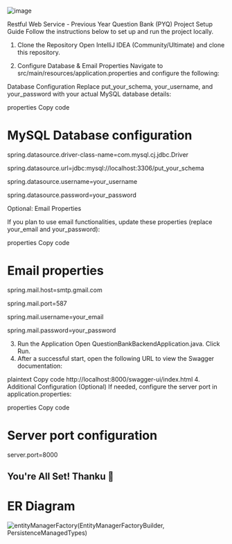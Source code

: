 
![image](https://github.com/user-attachments/assets/ebd28ab9-452b-45ac-b845-6e833fa2a7b2)

Restful Web Service - Previous Year Question Bank (PYQ)
Project Setup Guide
Follow the instructions below to set up and run the project locally.

1. Clone the Repository
   Open IntelliJ IDEA (Community/Ultimate) and clone this repository.

2. Configure Database & Email Properties
   Navigate to src/main/resources/application.properties and configure the following:

Database Configuration
Replace put_your_schema, your_username, and your_password with your actual MySQL database details:

properties
Copy code
# MySQL Database configuration
spring.datasource.driver-class-name=com.mysql.cj.jdbc.Driver

spring.datasource.url=jdbc:mysql://localhost:3306/put_your_schema

spring.datasource.username=your_username

spring.datasource.password=your_password

Optional: Email Properties

If you plan to use email functionalities, update these properties (replace your_email and your_password):

properties
Copy code
# Email properties
spring.mail.host=smtp.gmail.com

spring.mail.port=587

spring.mail.username=your_email

spring.mail.password=your_password

3. Run the Application
   Open QuestionBankBackendApplication.java.
   Click Run.
4. 
   After a successful start, open the following URL to view the Swagger documentation:

plaintext
Copy code
http://localhost:8000/swagger-ui/index.html
4. Additional Configuration (Optional)
   If needed, configure the server port in application.properties:

properties
Copy code
# Server port configuration
server.port=8000


You're All Set! Thanku 🎉
---

  # ER Diagram 


![entityManagerFactory(EntityManagerFactoryBuilder, PersistenceManagedTypes)](https://github.com/user-attachments/assets/38b2cc16-98f7-451d-b459-09c459d5b871)

